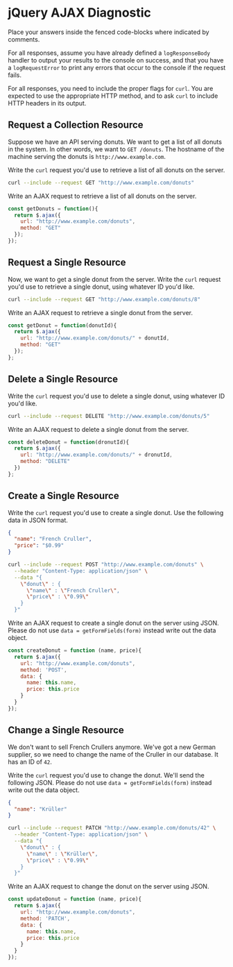 # jQuery AJAX Diagnostic

Place your answers inside the fenced code-blocks where indicated by comments.

For all responses,  assume you have already defined a `logResponseBody` handler
to output your results to the console on success, and that you have a
`logRequestError` to print any errors that occur to the console if the request
fails.

For all responses, you need to include the proper flags for `curl`. You are
expected to use the appropriate HTTP method, and to ask `curl` to include HTTP
headers in its output.

## Request a Collection Resource

Suppose we have an API serving donuts. We want to get a list of all donuts in
the system. In other words, we want to `GET /donuts`. The hostname of the
machine serving the donuts is `http://www.example.com`.

Write the `curl` request you'd use to retrieve a list of all donuts on the
server.

```sh
curl --include --request GET "http://www.example.com/donuts"
```

Write an AJAX request to retrieve a list of all donuts on the server.

```js
const getDonuts = function(){
  return $.ajax({
    url: "http://www.example.com/donuts",
    method: "GET"
  });
});
```

## Request a Single Resource

Now, we want to get a single donut from the server. Write the `curl` request
you'd use to retrieve a single donut, using whatever ID you'd like.

```sh
curl --include --request GET "http://www.example.com/donuts/8"
```

Write an AJAX request to retrieve a single donut from the server.

```js
const getDonut = function(donutId){
  return $.ajax({
    url: "http://www.example.com/donuts/" + donutId,
    method: "GET"
  });
};
```

## Delete a Single Resource

Write the `curl` request you'd use to delete a single donut, using whatever ID
you'd like.

```sh
curl --include --request DELETE "http://www.example.com/donuts/5"
```

Write an AJAX request to delete a single donut from the server.

```js
const deleteDonut = function(dronutId){
  return $.ajax({
    url: "http://www.example.com/donuts/" + dronutId,
    method: "DELETE"
  })
};
```

## Create a Single Resource

Write the `curl` request you'd use to create a single donut. Use the following
data in JSON format.

```json
{
  "name": "French Cruller",
  "price": "$0.99"
}
```

```sh
curl --include --request POST "http://www.example.com/donuts" \
  --header "Content-Type: application/json" \
  --data "{
    \"donut\" : {
      \"name\" : \"French Cruller\",
      \"price\" : \"0.99\"
    }
  }"
```

Write an AJAX request to create a single donut on the server using JSON. Please
do not use `data = getFormFields(form)` instead write out the data object.

```js
const createDonut = function (name, price){
  return $.ajax({
    url: "http://www.example.com/donuts",
    method: 'POST',
    data: {
      name: this.name,
      price: this.price
    }
  }
});
```

## Change a Single Resource

We don't want to sell French Crullers anymore. We've got a new German supplier,
so we need to change the name of the Cruller in our database. It has an ID of
`42`.

Write the `curl` request you'd use to change the donut. We'll send the following
JSON. Please do not use `data = getFormFields(form)` instead write out the data
object.

```json
{
  "name": "Krüller"
}
```

```sh
curl --include --request PATCH "http://www.example.com/donuts/42" \
  --header "Content-Type: application/json" \
  --data "{
    \"donut\" : {
      \"name\" : \"Krüller\",
      \"price\" : \"0.99\"
    }
  }"
```

Write an AJAX request to change the donut on the server using JSON.

```js
const updateDonut = function (name, price){
  return $.ajax({
    url: "http://www.example.com/donuts",
    method: 'PATCH',
    data: {
      name: this.name,
      price: this.price
    }
  }
});
```
